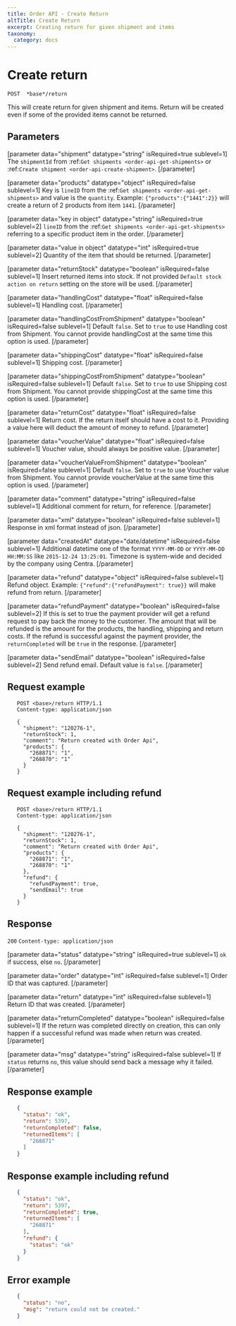 ```yaml
---
title: Order API - Create Return
altTitle: Create Return
excerpt: Creating return for given shipment and items
taxonomy:
  category: docs
---
```


# Create return

```text
POST  *base*/return
```

This will create return for given shipment and items. Return will be created even if some of the provided items cannot be returned.

## Parameters

[parameter data="shipment" datatype="string" isRequired=true sublevel=1]
The ``shipmentId`` from :ref:`Get shipments <order-api-get-shipments>` or :ref:`Create shipment <order-api-create-shipment>`.
[/parameter]

[parameter data="products" datatype="object" isRequired=false sublevel=1]
Key is ``lineID`` from the :ref:`Get shipments <order-api-get-shipments>` and value is the ``quantity``.
Example: ``{"products":{"1441":2}}`` will create a return of 2 products from item ``1441``.
[/parameter]

[parameter data="key in object" datatype="string" isRequired=true sublevel=2]
``lineID`` from the :ref:`Get shipments <order-api-get-shipments>` referring to a specific product item in the order.
[/parameter]

[parameter data="value in object" datatype="int" isRequired=true sublevel=2]
Quantity of the item that should be returned.
[/parameter]

[parameter data="returnStock" datatype="boolean" isRequired=false sublevel=1]
Insert returned items into stock. If not provided ``Default stock action on return`` setting on the store will be used.
[/parameter]

[parameter data="handlingCost" datatype="float" isRequired=false sublevel=1]
Handling cost.
[/parameter]

[parameter data="handlingCostFromShipment" datatype="boolean" isRequired=false sublevel=1]
Default `false`. Set to `true` to use Handling cost from Shipment. You cannot provide handlingCost at the same time this option is used.
[/parameter]

[parameter data="shippingCost" datatype="float" isRequired=false sublevel=1]
Shipping cost.
[/parameter]

[parameter data="shippingCostFromShipment" datatype="boolean" isRequired=false sublevel=1]
Default `false`. Set to `true` to use Shipping cost from Shipment. You cannot provide shippingCost at the same time this option is used.
[/parameter]

[parameter data="returnCost" datatype="float" isRequired=false sublevel=1]
Return cost. If the return itself should have a cost to it. Providing a value here will deduct the amount of money to refund.
[/parameter]

[parameter data="voucherValue" datatype="float" isRequired=false sublevel=1]
Voucher value, should always be positive value.
[/parameter]

[parameter data="voucherValueFromShipment" datatype="boolean" isRequired=false sublevel=1]
Default `false`. Set to `true` to use Voucher value from Shipment. You cannot provide voucherValue at the same time this option is used.
[/parameter]

[parameter data="comment" datatype="string" isRequired=false sublevel=1]
Additional comment for return, for reference.
[/parameter]

[parameter data="xml" datatype="boolean" isRequired=false sublevel=1]
Response in xml format instead of json.
[/parameter]

[parameter data="createdAt" datatype="date/datetime" isRequired=false sublevel=1]
Additional datetime one of the format ``YYYY-MM-DD`` or ``YYYY-MM-DD HH:MM:SS`` like ``2015-12-24 13:25:01``. Timezone is system-wide and decided by the company using Centra.
[/parameter]

[parameter data="refund" datatype="object" isRequired=false sublevel=1]
Refund object.
Example: ``{"refund":{"refundPayment": true}}`` will make refund from return.
[/parameter]

[parameter data="refundPayment" datatype="boolean" isRequired=false sublevel=2]
If this is set to true the payment provider will get a refund request to pay back the money to the customer. The amount that will be refunded is the amount for the products, the handling, shipping and return costs. If the refund is successful against the payment provider, the ``returnCompleted`` will be ``true`` in the response.
[/parameter]

[parameter data="sendEmail" datatype="boolean" isRequired=false sublevel=2]
Send refund email. Default value is ``false``.
[/parameter]

## Request example

```http
   POST <base>/return HTTP/1.1
   Content-type: application/json

   {
     "shipment": "120276-1",
     "returnStock": 1,
     "comment": "Return created with Order Api",
     "products": {
       "268871": "1",
       "268870": "1"
     }
   }
```

## Request example including refund

```http
   POST <base>/return HTTP/1.1
   Content-type: application/json

   {
     "shipment": "120276-1",
     "returnStock": 1,
     "comment": "Return created with Order Api",
     "products": {
       "268871": "1",
       "268870": "1"
     },
     "refund": {
       "refundPayment": true,
       "sendEmail": true
     }
   }
```

## Response

`200` `Content-type: application/json`

[parameter data="status" datatype="string" isRequired=true sublevel=1]
``ok`` if success, else ``no``.
[/parameter]

[parameter data="order" datatype="int" isRequired=false sublevel=1]
Order ID that was captured.
[/parameter]

[parameter data="return" datatype="int" isRequired=false sublevel=1]
Return ID that was created.
[/parameter]

[parameter data="returnCompleted" datatype="boolean" isRequired=false sublevel=1]
If the return was completed directly on creation, this can only happen if a successful refund was made when return was created.
[/parameter]

[parameter data="msg" datatype="string" isRequired=false sublevel=1]
If ``status`` returns ``no``, this value should send back a message why it failed.
[/parameter]

## Response example

```json
   {
     "status": "ok",
     "return": 5397,
     "returnCompleted": false,
     "returnedItems": [
       "268871"
     ]
   }
```

## Response example including refund

```json
   {
     "status": "ok",
     "return": 5397,
     "returnCompleted": true,
     "returnedItems": [
       "268871"
     ],
     "refund": {
       "status": "ok"
     }
   }
```

## Error example

```json
   {
     "status": "no",
     "msg": "return could not be created."
   }
```
